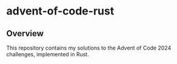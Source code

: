 # advent-of-code-rust

## Overview

This repository contains my solutions to the Advent of Code 2024 challenges, implemented in Rust.
